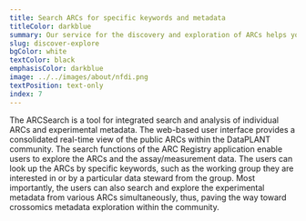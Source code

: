 ```yaml
---
title: Search ARCs for specific keywords and metadata
titleColor: darkblue
summary: Our service for the discovery and exploration of ARCs helps you find data sets.
slug: discover-explore
bgColor: white
textColor: black
emphasisColor: darkblue
image: ../../images/about/nfdi.png
textPosition: text-only
index: 7
---
```


The ARCSearch is a tool for integrated search and analysis of individual ARCs and experimental metadata. 
The web-based user interface provides a consolidated real-time view of the public ARCs within the DataPLANT community. 
The search functions of the ARC Registry application enable users to explore the ARCs and the assay/measurement data. 
The users can look up the ARCs by specific keywords, such as the working group they are interested in or by a particular data steward from the group. 
Most importantly, the users can also search and explore the experimental metadata from various ARCs simultaneously, thus, paving the way toward crossomics metadata exploration within the community.